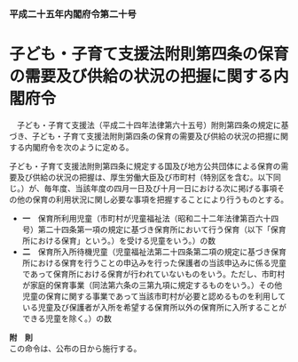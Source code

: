 ### 平成二十五年内閣府令第二十号  
# 子ども・子育て支援法附則第四条の保育の需要及び供給の状況の把握に関する内閣府令  
　子ども・子育て支援法（平成二十四年法律第六十五号）附則第四条の規定に基づき、子ども・子育て支援法附則第四条の保育の需要及び供給の状況の把握に関する内閣府令を次のように定める。  
  
子ども・子育て支援法附則第四条に規定する国及び地方公共団体による保育の需要及び供給の状況の把握は、厚生労働大臣及び市町村（特別区を含む。以下同じ。）が、毎年度、当該年度の四月一日及び十月一日における次に掲げる事項その他の保育の利用状況に関し必要な事項を把握することにより行うものとする。  
* **一**　保育所利用児童（市町村が児童福祉法（昭和二十二年法律第百六十四号）第二十四条第一項の規定に基づき保育所において行う保育（以下「保育所における保育」という。）を受ける児童をいう。）の数  
* **二**　保育所入所待機児童（児童福祉法第二十四条第二項の規定に基づき保育所における保育を行うことの申込みを行った保護者の当該申込みに係る児童であって保育所における保育が行われていないものをいう。ただし、市町村が家庭的保育事業（同法第六条の三第九項に規定するものをいう。）その他児童の保育に関する事業であって当該市町村が必要と認めるものを利用している児童及び保護者が入所を希望する保育所以外の保育所に入所することができる児童を除く。）の数  
  
**附　則**  
この命令は、公布の日から施行する。  
  
